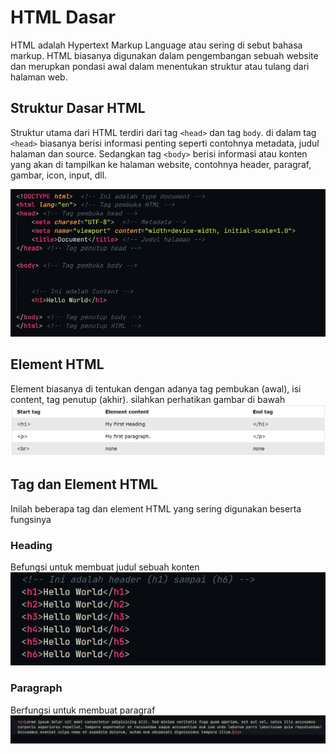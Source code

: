 # HTML Dasar
HTML adalah Hypertext Markup Language atau sering di sebut bahasa markup. HTML biasanya digunakan dalam pengembangan sebuah website dan merupkan pondasi awal dalam menentukan struktur atau tulang dari halaman web.


## Struktur Dasar HTML 
Struktur utama dari HTML terdiri dari tag `<head>` dan tag `body`. di dalam tag `<head>` biasanya berisi informasi penting seperti contohnya metadata, judul halaman dan source. Sedangkan tag `<body>` berisi informasi atau konten yang akan di tampilkan ke halaman website, contohnya header, paragraf, gambar, icon, input, dll. 

<img src="img/img-1.png"/>

## Element HTML
Element biasanya di tentukan dengan adanya tag pembukan (awal), isi content, tag penutup (akhir). silahkan perhatikan gambar di bawah
<img src="img/img-2.png"/>


## Tag dan Element HTML
Inilah beberapa tag dan element HTML yang sering digunakan beserta fungsinya

### Heading
Befungsi untuk membuat judul sebuah konten <br>
<img src="img/img-3.png"/>

### Paragraph
Berfungsi untuk membuat paragraf <br>
<img src="img/img-5.png"/>


